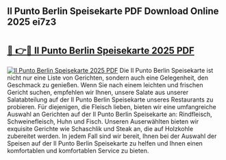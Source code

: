 ## Il Punto Berlin Speisekarte PDF Download Online 2025 ei7z3

# <h2><a href="http://gce23a.nevu.top/?p=Il+Punto+Berlin+Speisekarte">🔗 👉🔴 Il Punto Berlin Speisekarte 2025 PDF</a></h2>

[![Il Punto Berlin Speisekarte 2025 PDF](https://i.imgur.com/dBaPXMq.png)](http://gce23a.nevu.top/?p=Il+Punto+Berlin+Speisekarte)
Die Il Punto Berlin Speisekarte ist nicht nur eine Liste von Gerichten, sondern auch eine Gelegenheit, den Geschmack zu genießen. Wenn Sie nach einem leichten und frischen Gericht suchen, empfehlen wir Ihnen, unsere Salate aus unserer Salatabteilung auf der Il Punto Berlin Speisekarte unseres Restaurants zu probieren. Für diejenigen, die Fleisch lieben, bieten wir eine umfangreiche Auswahl an Gerichten auf der Il Punto Berlin Speisekarte an: Rindfleisch, Schweinefleisch, Huhn und Fisch. Unseren Auserwählten bieten wir exquisite Gerichte wie Schaschlik und Steak an, die auf Holzkohle zubereitet werden. In jedem Fall sind wir bereit, Ihnen bei der Auswahl der Speisen auf der Il Punto Berlin Speisekarte zu helfen und Ihnen einen komfortablen und komfortablen Service zu bieten.
